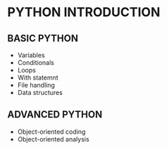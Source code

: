 # PYTHON INTRODUCTION
## BASIC PYTHON
- Variables
- Conditionals
- Loops
- With statemnt
- File handling
- Data structures
## ADVANCED PYTHON
- Object-oriented coding
- Object-oriented analysis